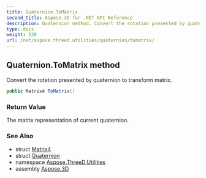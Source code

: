 ```yaml
---
title: Quaternion.ToMatrix
second_title: Aspose.3D for .NET API Reference
description: Quaternion method. Convert the rotation presented by quaternion to transform matrix
type: docs
weight: 220
url: /net/aspose.threed.utilities/quaternion/tomatrix/
---
```

## Quaternion.ToMatrix method

Convert the rotation presented by quaternion to transform matrix.

```csharp
public Matrix4 ToMatrix()
```

### Return Value

The matrix representation of current quaternion.

### See Also

* struct [Matrix4](../../matrix4/)
* struct [Quaternion](../)
* namespace [Aspose.ThreeD.Utilities](../../../aspose.threed.utilities/)
* assembly [Aspose.3D](../../../)


